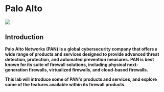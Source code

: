 # Palo Alto

![](https://il-labforge-assets.origin.immersivelabs.team/uploads/cIRIAzRI2hFoygSG26Vb2K8JxPthrdg1ZNTPmxxiD8o.jpg)

## **Introduction**

**Palo Alto Networks (PAN) is a global cybersecurity company that offers a wide range of products and services designed to provide advanced threat detection, protection, and automated prevention measures. PAN is best known for its suite of firewall solutions, including physical next-generation firewalls, virtualized firewalls, and cloud-based firewalls.**

**This lab will introduce some of PAN's products and services, and explore some of the features available within its firewall products.**